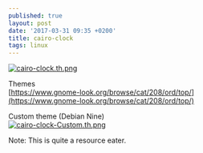 ```yaml
---
published: true
layout: post
date: '2017-03-31 09:35 +0200'
title: cairo-clock
tags: linux
---
```

[![cairo-clock.th.png](https://cdn.scrot.moe/images/2017/03/31/cairo-clock.th.png)](https://cdn.scrot.moe/images/2017/03/31/cairo-clock.png)

Themes  
[https://www.gnome-look.org/browse/cat/208/ord/top/](https://www.gnome-look.org/browse/cat/208/ord/top/)

Custom theme (Debian Nine)  
[![cairo-clock-Custom.th.png](https://cdn.scrot.moe/images/2017/03/31/cairo-clock-Custom.th.png)](https://cdn.scrot.moe/images/2017/03/31/cairo-clock-Custom.png)

Note: This is quite a resource eater.
